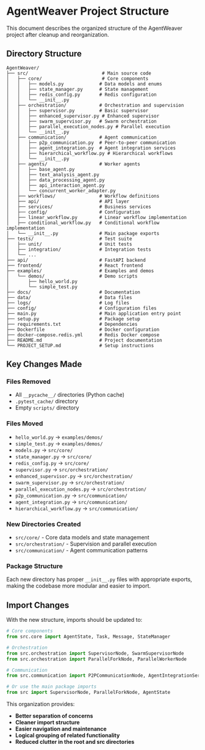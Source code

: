 # AgentWeaver Project Structure

This document describes the organized structure of the AgentWeaver project after cleanup and reorganization.

## Directory Structure

```
AgentWeaver/
├── src/                           # Main source code
│   ├── core/                      # Core components
│   │   ├── models.py             # Data models and enums
│   │   ├── state_manager.py      # State management
│   │   ├── redis_config.py       # Redis configuration
│   │   └── __init__.py
│   ├── orchestration/            # Orchestration and supervision
│   │   ├── supervisor.py         # Basic supervisor
│   │   ├── enhanced_supervisor.py # Enhanced supervisor
│   │   ├── swarm_supervisor.py   # Swarm orchestration
│   │   ├── parallel_execution_nodes.py # Parallel execution
│   │   └── __init__.py
│   ├── communication/            # Agent communication
│   │   ├── p2p_communication.py  # Peer-to-peer communication
│   │   ├── agent_integration.py  # Agent integration services
│   │   ├── hierarchical_workflow.py # Hierarchical workflows
│   │   └── __init__.py
│   ├── agents/                   # Worker agents
│   │   ├── base_agent.py
│   │   ├── text_analysis_agent.py
│   │   ├── data_processing_agent.py
│   │   ├── api_interaction_agent.py
│   │   └── concurrent_worker_adapter.py
│   ├── workflows/                # Workflow definitions
│   ├── api/                      # API layer
│   ├── services/                 # Business services
│   ├── config/                   # Configuration
│   ├── linear_workflow.py        # Linear workflow implementation
│   ├── conditional_workflow.py   # Conditional workflow implementation
│   └── __init__.py               # Main package exports
├── tests/                        # Test suite
│   ├── unit/                     # Unit tests
│   ├── integration/              # Integration tests
│   └── ...
├── api/                          # FastAPI backend
├── frontend/                     # React frontend
├── examples/                     # Examples and demos
│   └── demos/                    # Demo scripts
│       ├── hello_world.py
│       └── simple_test.py
├── docs/                         # Documentation
├── data/                         # Data files
├── logs/                         # Log files
├── config/                       # Configuration files
├── main.py                       # Main application entry point
├── setup.py                      # Package setup
├── requirements.txt              # Dependencies
├── Dockerfile                    # Docker configuration
├── docker-compose.redis.yml      # Redis Docker compose
├── README.md                     # Project documentation
└── PROJECT_SETUP.md              # Setup instructions
```

## Key Changes Made

### Files Removed
- All `__pycache__/` directories (Python cache)
- `.pytest_cache/` directory
- Empty `scripts/` directory

### Files Moved
- `hello_world.py` → `examples/demos/`
- `simple_test.py` → `examples/demos/`
- `models.py` → `src/core/`
- `state_manager.py` → `src/core/`
- `redis_config.py` → `src/core/`
- `supervisor.py` → `src/orchestration/`
- `enhanced_supervisor.py` → `src/orchestration/`
- `swarm_supervisor.py` → `src/orchestration/`
- `parallel_execution_nodes.py` → `src/orchestration/`
- `p2p_communication.py` → `src/communication/`
- `agent_integration.py` → `src/communication/`
- `hierarchical_workflow.py` → `src/communication/`

### New Directories Created
- `src/core/` - Core data models and state management
- `src/orchestration/` - Supervision and parallel execution
- `src/communication/` - Agent communication patterns

### Package Structure
Each new directory has proper `__init__.py` files with appropriate exports, making the codebase more modular and easier to import.

## Import Changes

With the new structure, imports should be updated to:

```python
# Core components
from src.core import AgentState, Task, Message, StateManager

# Orchestration
from src.orchestration import SupervisorNode, SwarmSupervisorNode
from src.orchestration import ParallelForkNode, ParallelWorkerNode

# Communication
from src.communication import P2PCommunicationNode, AgentIntegrationService

# Or use the main package imports
from src import SupervisorNode, ParallelForkNode, AgentState
```

This organization provides:
- **Better separation of concerns**
- **Cleaner import structure**
- **Easier navigation and maintenance**
- **Logical grouping of related functionality**
- **Reduced clutter in the root and src directories**
